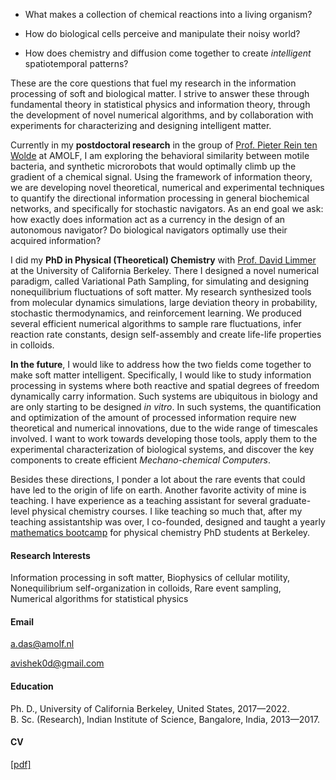 - What makes a collection of chemical reactions into a living organism?

- How do biological cells perceive and manipulate their noisy world?

- How does chemistry and diffusion come together to create _intelligent_ spatiotemporal patterns?

These are the core questions that fuel my research in the information processing of soft and biological matter. I strive to answer these through fundamental theory in statistical physics and information theory, through the development of novel numerical algorithms, and by collaboration with experiments for characterizing and designing intelligent matter.

Currently in my **postdoctoral research** in the group of [Prof. Pieter Rein ten Wolde](https://amolf.nl/research-groups/biochemical-networks) at AMOLF, I am exploring the behavioral similarity between motile bacteria, and synthetic microrobots that would optimally climb up the gradient of a chemical signal. Using the framework of information theory, we are developing novel theoretical, numerical and experimental techniques to quantify the directional information processing in general biochemical networks, and specifically for stochastic navigators. As an end goal we ask: how exactly does information act as a currency in the design of an autonomous navigator? Do biological navigators optimally use their acquired information?

I did my **PhD in Physical (Theoretical) Chemistry** with [Prof. David Limmer](http://www.cchem.berkeley.edu/dtlgrp/) at the University of California Berkeley. There I designed a novel numerical paradigm, called Variational Path Sampling, for simulating and designing nonequilibrium fluctuations of soft matter. My research synthesized tools from molecular dynamics simulations, large deviation theory in probability, stochastic thermodynamics, and reinforcement learning. We produced several efficient numerical algorithms to sample rare fluctuations, infer reaction rate constants, design self-assembly and create life-life properties in colloids. 

**In the future**, I would like to address how the two fields come together to make soft matter intelligent. Specifically, I would like to study information processing in systems where both reactive and spatial degrees of freedom dynamically carry information. Such systems are ubiquitous in biology and are only starting to be designed _in vitro_. In such systems, the quantification and optimization of the amount of processed information require new theoretical and numerical innovations, due to the wide range of timescales involved. I want to work towards developing those tools, apply them to the experimental characterization of biological systems, and discover the key components to create efficient _Mechano-chemical Computers_.

Besides these directions, I ponder a lot about the rare events that could have led to the origin of life on earth. Another favorite activity of mine is teaching. I have experience as a teaching assistant for several graduate-level physical chemistry courses. I like teaching so much that, after my teaching assistantship was over, I co-founded, designed and taught a yearly [mathematics bootcamp](https://chemmathbootcamp.com/) for physical chemistry PhD students at Berkeley.

#### Research Interests
Information processing in soft matter, Biophysics of cellular motility, Nonequilibrium self-organization in colloids, Rare event sampling, Numerical algorithms for statistical physics

#### Email
a.das@amolf.nl

avishek0d@gmail.com

#### Education
Ph. D., University of California Berkeley, United States, 2017—2022.\
B. Sc. (Research), Indian Institute of Science, Bangalore, India, 2013—2017.

#### CV
[[pdf]](https://avishek-das1.github.io/pdfs/cv-full.pdf)
